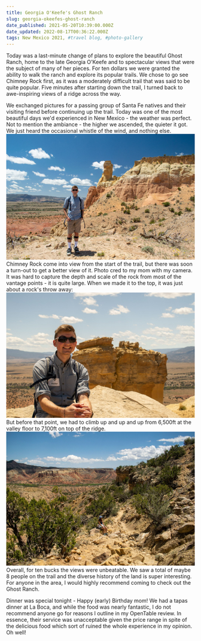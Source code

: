 ```yaml
---
title: Georgia O'Keefe's Ghost Ranch
slug: georgia-okeefes-ghost-ranch
date_published: 2021-05-20T10:39:00.000Z
date_updated: 2022-08-17T00:36:22.000Z
tags: New Mexico 2021, #travel blog, #photo-gallery
---
```


Today was a last-minute change of plans to explore the beautiful Ghost Ranch, home to the late Georgia O'Keefe and to spectacular views that were the subject of many of her pieces. For ten dollars we were granted the ability to walk the ranch and explore its popular trails. We chose to go see Chimney Rock first, as it was a moderately difficult trail that was said to be quite popular. Five minutes after starting down the trail, I turned back to awe-inspiring views of a ridge across the way.

We exchanged pictures for a passing group of Santa Fe natives and their visiting friend before continuing up the trail. Today was one of the most beautiful days we'd experienced in New Mexico - the weather was perfect. Not to mention the ambiance - the higher we ascended, the quieter it got. We just heard the occasional whistle of the wind, and nothing else.
![](../../content/images/2021/12/newmexico2021-5-18.jpg)Chimney Rock come into view from the start of the trail, but there was soon a turn-out to get a better view of it. Photo cred to my mom with my camera.
It was hard to capture the depth and scale of the rock from most of the vantage points - it is quite large. When we made it to the top, it was just about a rock's throw away:
![](../../content/images/2021/12/newmexico2021-5-05.jpg)
But before that point, we had to climb up and up and up from 6,500ft at the valley floor to 7,100ft on top of the ridge.
![](../../content/images/2021/12/newmexico2021-5-10.jpg)
Overall, for ten bucks the views were unbeatable. We saw a total of maybe 8 people on the trail and the diverse history of the land is super interesting. For anyone in the area, I would highly recommend coming to check out the Ghost Ranch. 

Dinner was special tonight - Happy (early) Birthday mom! We had a tapas dinner at La Boca, and while the food was nearly fantastic, I do not recommend anyone go for reasons I outline in my OpenTable review. In essence, their service was unacceptable given the price range in spite of the delicious food which sort of ruined the whole experience in my opinion. Oh well!
